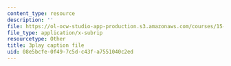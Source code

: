 ```yaml
---
content_type: resource
description: ''
file: https://ol-ocw-studio-app-production.s3.amazonaws.com/courses/15-960-new-executive-thinking-social-impact-technology-projects-fall-2017-spring-2018/08e5bcfe0f497c5dc43fa7551040c2ed_HaySEpWEsdU.srt
file_type: application/x-subrip
resourcetype: Other
title: 3play caption file
uid: 08e5bcfe-0f49-7c5d-c43f-a7551040c2ed
---
```

